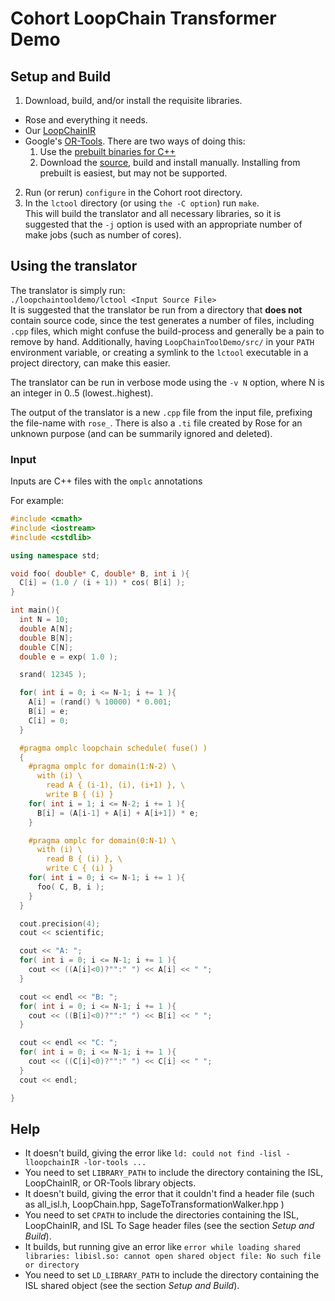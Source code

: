 # Cohort LoopChain Transformer Demo

## Setup and Build

1. Download, build, and/or install the requisite libraries.
  + Rose and everything it needs.
  + Our [LoopChainIR](https://github.com/CompOpt4Apps/LoopChainIR)
  + Google's [OR-Tools](https://developers.google.com/optimization/).
    There are two ways of doing this:
    1. Use the [prebuilt binaries for C++](https://developers.google.com/optimization/introduction/download)
    2. Download the [source](https://github.com/google/or-tools), build and install manually.
    Installing from prebuilt is easiest, but may not be supported.

2. Run (or rerun) `configure` in the Cohort root directory.
3. In the `lctool` directory (or using `the -C option`) run `make`.  
   This will build the translator and all necessary libraries, so it is suggested that the `-j` option is used with an appropriate number of make jobs (such as number of cores).

## Using the translator

The translator is simply run:  
`./loopchaintooldemo/lctool <Input Source File>`  
It is suggested that the translator be run from a directory that **does not** contain source code, since the test generates a number of files, including `.cpp` files, which might confuse the build-process and generally be a pain to remove by hand.
Additionally, having `LoopChainToolDemo/src/` in your `PATH` environment variable, or creating a symlink to the `lctool` executable in a project directory, can make this easier.

The translator can be run in verbose mode using the `-v N` option, where N is an integer in 0..5 (lowest..highest).

The output of the translator is a new `.cpp` file from the input file, prefixing the file-name with `rose_`.
There is also a `.ti` file created by Rose for an unknown purpose (and can be summarily ignored and deleted).

### Input

Inputs are C++ files with the `omplc` annotations

For example:
```cpp
#include <cmath>
#include <iostream>
#include <cstdlib>

using namespace std;

void foo( double* C, double* B, int i ){
  C[i] = (1.0 / (i + 1)) * cos( B[i] );
}

int main(){
  int N = 10;
  double A[N];
  double B[N];
  double C[N];
  double e = exp( 1.0 );

  srand( 12345 );

  for( int i = 0; i <= N-1; i += 1 ){
    A[i] = (rand() % 10000) * 0.001;
    B[i] = e;
    C[i] = 0;
  }

  #pragma omplc loopchain schedule( fuse() )
  {
    #pragma omplc for domain(1:N-2) \
      with (i) \
        read A { (i-1), (i), (i+1) }, \
        write B { (i) }
    for( int i = 1; i <= N-2; i += 1 ){
      B[i] = (A[i-1] + A[i] + A[i+1]) * e;
    }

    #pragma omplc for domain(0:N-1) \
      with (i) \
        read B { (i) }, \
        write C { (i) }
    for( int i = 0; i <= N-1; i += 1 ){
      foo( C, B, i );
    }
  }

  cout.precision(4);
  cout << scientific;

  cout << "A: ";
  for( int i = 0; i <= N-1; i += 1 ){
    cout << ((A[i]<0)?"":" ") << A[i] << " ";
  }

  cout << endl << "B: ";
  for( int i = 0; i <= N-1; i += 1 ){
    cout << ((B[i]<0)?"":" ") << B[i] << " ";
  }

  cout << endl << "C: ";
  for( int i = 0; i <= N-1; i += 1 ){
    cout << ((C[i]<0)?"":" ") << C[i] << " ";
  }
  cout << endl;

}
```

## Help
+ It doesn't build, giving the error like `ld: could not find -lisl -lloopchainIR -lor-tools ...`
+ You need to set `LIBRARY_PATH` to include the directory containing the ISL, LoopChainIR, or OR-Tools library objects.
+ It doesn't build, giving the error that it couldn't find a header file (such as all_isl.h, LoopChain.hpp, SageToTransformationWalker.hpp )
+ You need to set `CPATH` to include the directories containing the ISL, LoopChainIR, and ISL To Sage header files (see the section _Setup and Build_).
+ It builds, but running give an error like `error while loading shared libraries: libisl.so: cannot open shared object file: No such file or directory`
+ You need to set `LD_LIBRARY_PATH` to include the directory containing the ISL shared object (see the section _Setup and Build_).
